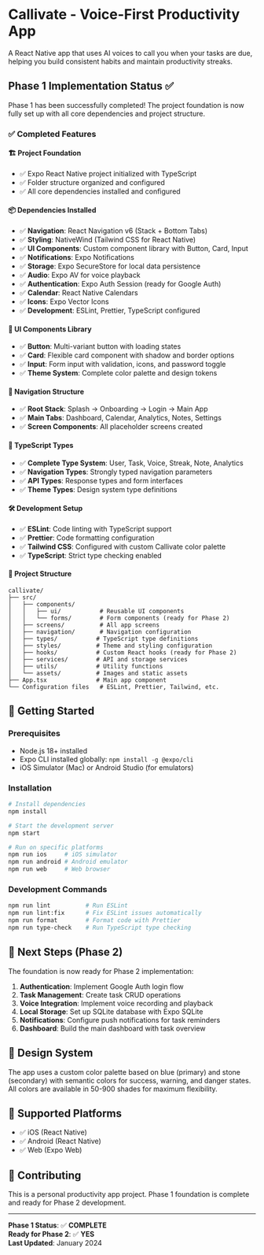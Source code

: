 # Callivate - Voice-First Productivity App

A React Native app that uses AI voices to call you when your tasks are due, helping you build consistent habits and maintain productivity streaks.

## Phase 1 Implementation Status ✅

Phase 1 has been successfully completed! The project foundation is now fully set up with all core dependencies and project structure.

### ✅ Completed Features

#### 🏗️ Project Foundation
- ✅ Expo React Native project initialized with TypeScript
- ✅ Folder structure organized and configured
- ✅ All core dependencies installed and configured

#### 📦 Dependencies Installed
- ✅ **Navigation**: React Navigation v6 (Stack + Bottom Tabs)
- ✅ **Styling**: NativeWind (Tailwind CSS for React Native)
- ✅ **UI Components**: Custom component library with Button, Card, Input
- ✅ **Notifications**: Expo Notifications
- ✅ **Storage**: Expo SecureStore for local data persistence
- ✅ **Audio**: Expo AV for voice playback
- ✅ **Authentication**: Expo Auth Session (ready for Google Auth)
- ✅ **Calendar**: React Native Calendars
- ✅ **Icons**: Expo Vector Icons
- ✅ **Development**: ESLint, Prettier, TypeScript configured

#### 🎨 UI Components Library
- ✅ **Button**: Multi-variant button with loading states
- ✅ **Card**: Flexible card component with shadow and border options
- ✅ **Input**: Form input with validation, icons, and password toggle
- ✅ **Theme System**: Complete color palette and design tokens

#### 🧭 Navigation Structure
- ✅ **Root Stack**: Splash → Onboarding → Login → Main App
- ✅ **Main Tabs**: Dashboard, Calendar, Analytics, Notes, Settings
- ✅ **Screen Components**: All placeholder screens created

#### 🎯 TypeScript Types
- ✅ **Complete Type System**: User, Task, Voice, Streak, Note, Analytics
- ✅ **Navigation Types**: Strongly typed navigation parameters
- ✅ **API Types**: Response types and form interfaces
- ✅ **Theme Types**: Design system type definitions

#### 🛠️ Development Setup
- ✅ **ESLint**: Code linting with TypeScript support
- ✅ **Prettier**: Code formatting configuration
- ✅ **Tailwind CSS**: Configured with custom Callivate color palette
- ✅ **TypeScript**: Strict type checking enabled

#### 📁 Project Structure
```
callivate/
├── src/
│   ├── components/
│   │   ├── ui/           # Reusable UI components
│   │   └── forms/        # Form components (ready for Phase 2)
│   ├── screens/          # All app screens
│   ├── navigation/       # Navigation configuration
│   ├── types/           # TypeScript type definitions
│   ├── styles/          # Theme and styling configuration
│   ├── hooks/           # Custom React hooks (ready for Phase 2)
│   ├── services/        # API and storage services
│   ├── utils/           # Utility functions
│   └── assets/          # Images and static assets
├── App.tsx              # Main app component
└── Configuration files   # ESLint, Prettier, Tailwind, etc.
```

## 🚀 Getting Started

### Prerequisites
- Node.js 18+ installed
- Expo CLI installed globally: `npm install -g @expo/cli`
- iOS Simulator (Mac) or Android Studio (for emulators)

### Installation
```bash
# Install dependencies
npm install

# Start the development server
npm start

# Run on specific platforms
npm run ios     # iOS simulator
npm run android # Android emulator
npm run web     # Web browser
```

### Development Commands
```bash
npm run lint          # Run ESLint
npm run lint:fix      # Fix ESLint issues automatically
npm run format        # Format code with Prettier
npm run type-check    # Run TypeScript type checking
```

## 🎯 Next Steps (Phase 2)

The foundation is now ready for Phase 2 implementation:

1. **Authentication**: Implement Google Auth login flow
2. **Task Management**: Create task CRUD operations
3. **Voice Integration**: Implement voice recording and playback
4. **Local Storage**: Set up SQLite database with Expo SQLite
5. **Notifications**: Configure push notifications for task reminders
6. **Dashboard**: Build the main dashboard with task overview

## 🎨 Design System

The app uses a custom color palette based on blue (primary) and stone (secondary) with semantic colors for success, warning, and danger states. All colors are available in 50-900 shades for maximum flexibility.

## 📱 Supported Platforms

- ✅ iOS (React Native)
- ✅ Android (React Native) 
- ✅ Web (Expo Web)

## 🤝 Contributing

This is a personal productivity app project. Phase 1 foundation is complete and ready for Phase 2 development.

---

**Phase 1 Status**: ✅ **COMPLETE**  
**Ready for Phase 2**: ✅ **YES**  
**Last Updated**: January 2024 